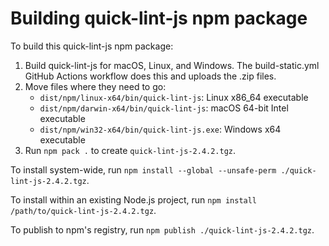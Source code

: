 # Building quick-lint-js npm package

To build this quick-lint-js npm package:

1. Build quick-lint-js for macOS, Linux, and Windows. The build-static.yml GitHub
   Actions workflow does this and uploads the .zip files.
2. Move files where they need to go:
   * `dist/npm/linux-x64/bin/quick-lint-js`: Linux x86_64 executable
   * `dist/npm/darwin-x64/bin/quick-lint-js`: macOS 64-bit Intel executable
   * `dist/npm/win32-x64/bin/quick-lint-js.exe`: Windows x64 executable
3. Run `npm pack .` to create `quick-lint-js-2.4.2.tgz`.

To install system-wide, run
`npm install --global --unsafe-perm ./quick-lint-js-2.4.2.tgz`.

To install within an existing Node.js project, run
`npm install /path/to/quick-lint-js-2.4.2.tgz`.

To publish to npm's registry, run `npm publish ./quick-lint-js-2.4.2.tgz`.
